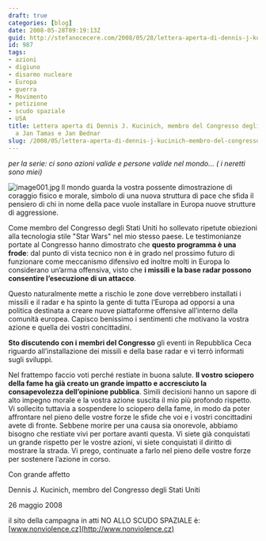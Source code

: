 ```yaml
---
draft: true
categories: [blog]
date: 2008-05-28T09:19:13Z
guid: http://stefanocecere.com/2008/05/28/lettera-aperta-di-dennis-j-kucinich-membro-del-congresso-degli-stati-uniti-a-jan-tamas-e-jan-bednar/
id: 987
tags:
- azioni
- digiuno
- disarmo nucleare
- Europa
- guerra
- Movimento
- petizione
- scudo spaziale
- USA
title: Lettera aperta di Dennis J. Kucinich, membro del Congresso degli Stati Uniti,
  a Jan Tamas e Jan Bednar
slug: /2008/05/lettera-aperta-di-dennis-j-kucinich-membro-del-congresso-degli-stati-uniti-a-jan-tamas-e-jan-bednar/
---
```


_per la serie: ci sono azioni valide e persone valide nel mondo… ( i neretti sono miei)_

<img src='http://stefanocecere.com/wp-content/uploads/sites/3/2008/05/image001.jpg' alt='image001.jpg' align="left" />Il mondo guarda la vostra possente dimostrazione di coraggio fisico e morale, simbolo di una nuova struttura di pace che sfida il pensiero di chi in nome della pace vuole installare in Europa nuove strutture di aggressione.

Come membro del Congresso degli Stati Uniti ho sollevato ripetute obiezioni alla tecnologia stile "Star Wars" nel mio stesso paese. Le testimonianze portate al Congresso hanno dimostrato che **questo programma è una frode**: dal punto di vista tecnico non è in grado nel prossimo futuro di funzionare come meccanismo difensivo ed inoltre molti in Europa lo considerano un’arma offensiva, visto che **i missili e la base radar possono consentire l’esecuzione di un attacco**.

Questo naturalmente mette a rischio le zone dove verrebbero installati i missili e il radar e ha spinto la gente di tutta l’Europa ad opporsi a una politica destinata a creare nuove piattaforme offensive all’interno della comunità europea. Capisco benissimo i sentimenti che motivano la vostra azione e quella dei vostri concittadini.

**Sto discutendo con i membri del Congresso** gli eventi in Repubblica Ceca riguardo all’installazione dei missili e della base radar e vi terrò informati sugli sviluppi.

Nel frattempo faccio voti perché restiate in buona salute. **Il vostro sciopero della fame ha già creato un grande impatto e accresciuto la consapevolezza dell’opinione pubblica**. Simili decisioni hanno un sapore di alto impegno morale e la vostra azione suscita il mio più profondo rispetto. Vi sollecito tuttavia a sospendere lo sciopero della fame, in modo da poter affrontare nel pieno delle vostre forze le sfide che voi e i vostri concittadini avete di fronte. Sebbene morire per una causa sia onorevole, abbiamo bisogno che restiate vivi per portare avanti questa. Vi siete già conquistati un grande rispetto per le vostre azioni, vi siete conquistati il diritto di mostrare la strada. Vi prego, continuate a farlo nel pieno delle vostre forze per sostenere l’azione in corso.

Con grande affetto

Dennis J. Kucinich, membro del Congresso degli Stati Uniti
  
26 maggio 2008

il sito della campagna in atti NO ALLO SCUDO SPAZIALE è: [www.nonviolence.cz](http://www.nonviolence.cz)